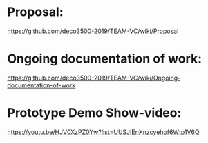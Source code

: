 # Proposal:
https://github.com/deco3500-2019/TEAM-VC/wiki/Proposal
# Ongoing documentation of work:
https://github.com/deco3500-2019/TEAM-VC/wiki/Ongoing-documentation-of-work
# Prototype Demo Show-video:
https://youtu.be/HJV0XzPZ0Yw?list=UUSJIEnXnzcyehof6Wtp1V6Q
